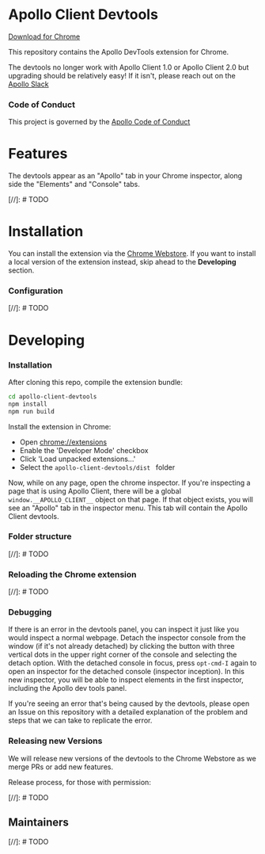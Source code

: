 # Apollo Client Devtools

[Download for Chrome](TODO)

This repository contains the Apollo DevTools extension for Chrome.

The devtools no longer work with Apollo Client 1.0 or Apollo Client 2.0 but upgrading should be relatively easy! If it isn't, please reach out on the [Apollo Slack](https://www.apollographql.com/#slack)

### Code of Conduct

This project is governed by the [Apollo Code of Conduct](https://github.com/apollographql/apollo/blob/master/CODE-OF-CONDUCT.md)

# Features

The devtools appear as an "Apollo" tab in your Chrome inspector, along side the "Elements" and "Console" tabs.

[//]: # TODO

# Installation

You can install the extension via the [Chrome Webstore](TODO).
If you want to install a local version of the extension instead, skip ahead to the **Developing** section.

### Configuration

[//]: # TODO

# Developing

### Installation

After cloning this repo, compile the extension bundle:

```bash
cd apollo-client-devtools
npm install
npm run build
```

Install the extension in Chrome:

- Open [chrome://extensions](chrome://extensions)
- Enable the 'Developer Mode' checkbox
- Click 'Load unpacked extensions...'
- Select the `apollo-client-devtools/dist ` folder

Now, while on any page, open the chrome inspector. If you're inspecting a page that is using Apollo Client, there will be a global `window.__APOLLO_CLIENT__` object on that page. If that object exists, you will see an "Apollo" tab in the inspector menu. This tab will contain the Apollo Client devtools.

### Folder structure

[//]: # TODO

### Reloading the Chrome extension

[//]: # TODO

### Debugging

If there is an error in the devtools panel, you can inspect it just like you would inspect a normal webpage. Detach the inspector console from the window (if it's not already detached) by clicking the button with three vertical dots in the upper right corner of the console and selecting the detach option. With the detached console in focus, press `opt-cmd-I` again to open an inspector
for the detached console (inspector inception). In this new inspector, you will be able to inspect elements in the first inspector, including the Apollo dev tools panel.

If you're seeing an error that's being caused by the devtools, please open an Issue on this repository with a detailed explanation of the problem and steps that we can take to replicate the error.

### Releasing new Versions

We will release new versions of the devtools to the Chrome Webstore as we merge PRs or add new features.

Release process, for those with permission:

[//]: # TODO

## Maintainers

[//]: # TODO
